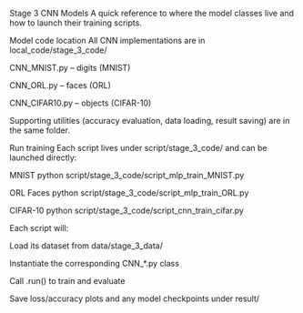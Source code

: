 Stage 3 CNN Models
A quick reference to where the model classes live and how to launch their training scripts.

Model code location
All CNN implementations are in
local_code/stage_3_code/

CNN_MNIST.py – digits (MNIST)

CNN_ORL.py – faces (ORL)

CNN_CIFAR10.py – objects (CIFAR-10)

Supporting utilities (accuracy evaluation, data loading, result saving) are in the same folder.

Run training
Each script lives under
script/stage_3_code/
and can be launched directly:

MNIST
python script/stage_3_code/script_mlp_train_MNIST.py

ORL Faces
python script/stage_3_code/script_mlp_train_ORL.py

CIFAR-10
python script/stage_3_code/script_cnn_train_cifar.py

Each script will:

Load its dataset from data/stage_3_data/

Instantiate the corresponding CNN_*.py class

Call .run() to train and evaluate

Save loss/accuracy plots and any model checkpoints under result/
